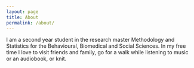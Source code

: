 ```yaml
---
layout: page
title: About
permalink: /about/
---
```


I am a second year student in the research master Methodology and Statistics for the Behavioural, Biomedical and Social Sciences. 
In my free time I love to visit friends and family, go for a walk while listening to music or an audiobook, or knit. 